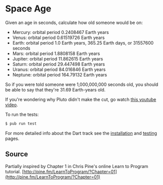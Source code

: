 # Space Age

Given an age in seconds, calculate how old someone would be on:

   - Mercury: orbital period 0.2408467 Earth years
   - Venus: orbital period 0.61519726 Earth years
   - Earth: orbital period 1.0 Earth years, 365.25 Earth days, or 31557600 seconds
   - Mars: orbital period 1.8808158 Earth years
   - Jupiter: orbital period 11.862615 Earth years
   - Saturn: orbital period 29.447498 Earth years
   - Uranus: orbital period 84.016846 Earth years
   - Neptune: orbital period 164.79132 Earth years

So if you were told someone were 1,000,000,000 seconds old, you should
be able to say that they're 31.69 Earth-years old.

If you're wondering why Pluto didn't make the cut, go watch [this
youtube video](http://www.youtube.com/watch?v=Z_2gbGXzFbs).


To run the tests:

```sh
$ pub run test
```

For more detailed info about the Dart track see the [installation](http://exercism.io/languages/dart/installation) and [testing](http://exercism.io/languages/dart/tests) pages.

## Source

Partially inspired by Chapter 1 in Chris Pine's online Learn to Program tutorial. [http://pine.fm/LearnToProgram/?Chapter=01](http://pine.fm/LearnToProgram/?Chapter=01)

